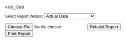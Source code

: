 #Job_Card

<html>
<head>
  <title>Job Card Report - Versioned</title>
  <style>
    body { font-family: Arial, sans-serif; font-size: 12px; }
    .report-box { border: 1px solid #000; padding: 10px; margin-bottom: 40px; }
    .header { text-align: center; font-weight: bold; }
    .middle-table { border-collapse: collapse; width: 100%; margin-top: 10px; border: 1px solid black; white-space: nowrap;}
    .middle-table td, .middle-table th { padding: 5px; text-align: center; border: 1px solid black; white-space: nowrap;}
    .header-table{ border-collapse:collapse;width:100%;margin-top:10px;border:none;} 
    .header-table td,.header-table th { padding:5px;text-align:left;border:none;}
    .summary { margin-top: 10px; display: grid; grid-template-columns: repeat(4, 1fr); gap: 10px; }
    .footer { margin-top: 20px; display: flex; justify-content: space-between; }
    .no-print-controls { margin-bottom: 10px; }
    @media print {
      @page { size: A4 portrait; margin: 10mm; }
      body { zoom: 90%; }
      .no-print { display: none !important; }
      .report-box { page-break-inside: avoid; }
    }
  </style>
</head>
<body>
  <div class="no-print no-print-controls">
    <label for="version">Select Report Version: </label>
    <select id="version">
      <option value="actual">Actual Data</option>
      <option value="ot2">OT capped at 2h/day</option>
      <option value="ot4">OT capped at 4h/day</option>
      <option value="noWeekend">No Working Weekends</option>
    </select>
    <br><br>
    <input id="fileInput" type="file" accept=".xlsx,.xls" onchange="loadExcel(event)">
    <button class="no-print" onclick="rebuildReport()">Rebuild Report</button>
    <button class="no-print" onclick="window.print()">Print Report</button>
  </div>

  <!-- Container for the report -->
  <div id="reports"></div>

  <script src="https://cdnjs.cloudflare.com/ajax/libs/xlsx/0.18.5/xlsx.full.min.js"></script>
  <script>
    let cachedRows = null;
    let cachedEmp = null;
    let cachedDateRange = null;

    function loadExcel(event) {
      const version = document.getElementById("version").value;
      if (!version) {
        alert("Please select a version first!");
        event.target.value = "";
        return;
      }

      const file = event.target.files[0];
      const reader = new FileReader();
      reader.onload = function (e) {
        const data = new Uint8Array(e.target.result);
        const workbook = XLSX.read(data, { type: 'array' });

        const sheet = workbook.Sheets[workbook.SheetNames[0]];
        let rows = XLSX.utils.sheet_to_json(sheet, { defval: "", header: 1, range: 2 });

        const headers = XLSX.utils.sheet_to_json(sheet, { header: 1 })[0] || [];
        rows = rows.map(r => {
          const obj = {};
          headers.forEach((h, i) => obj[h] = r[i] ?? "");
          return obj;
        });

        if (!rows.length) return;

        cachedRows = rows;

        const first = rows[0] || {};
        cachedEmp = {
          id: first["Employee Id"] || first["Emp Id"] || first["EmployeeID"] || "",
          name: first["Employee Name"] || first["Name"] || "",
          designation: first["Designation"] || "",
          department: first["Department"] || first["Section"] || "",
          joiningDate: first["JoiningDate"] || first["Joining Date"] || ""
        };

        const startDate = rows[0].Date || "";
        const endDate = rows[rows.length - 1].Date || "";
        cachedDateRange = `${startDate} - ${endDate}`;

        rebuildReport(); // auto-build after upload
      };
      reader.readAsArrayBuffer(file);
    }

    function rebuildReport() {
      if (!cachedRows) {
        alert("Please upload a file first.");
        return;
      }
      const version = document.getElementById("version").value;
      if (!version) {
        alert("Please select a version first!");
        return;
      }

      const reportsDiv = document.getElementById("reports");
      reportsDiv.innerHTML = "";

      switch (version) {
        case "ot2": generateReport(cachedRows, "OT capped at 2h/day", cachedEmp, cachedDateRange, 120); break;
        case "ot4": generateReport(cachedRows, "OT capped at 4h/day", cachedEmp, cachedDateRange, 240); break;
        case "noWeekend": generateReport(cachedRows, "Exclude Weekends", cachedEmp, cachedDateRange, null, true); break;
        case "actual": generateReport(cachedRows, "Actual Data (No Manipulation)", cachedEmp, cachedDateRange); break;
      }
    }

    function generateReport(rows, title, emp, dateRange, otCap = null, excludeWeekend = false) {
      let present=0, absent=0, leave=0, weekend=0, holiday=0, totalNight=0;
      let earlyExit=0, totalTiffin=0, lateMin=0, totalOT=0;
      let eduty=0, edutyMin=0;
      let cLeave=0, sLeave=0, eLeave=0;
      let displayedRows = 0;

      let tbodyHtml = "";

      rows.forEach(r => {
        const isWeekend = (r.Status === "Weekend" || r.Status === "Weekend, Present" || r.Status === "Weekend, 0.5 day Present");

        let OTmin = toMinutes(r["Overtime"]) || 0;
        if (otCap !== null && OTmin > otCap) OTmin = otCap;

        // For excludeWeekend version, still show weekends but don't count them as working days
        if (excludeWeekend && isWeekend) {
          // weekend++;
          tbodyHtml += `
            <tr>
              <td>${r.Date || ''}</td>
              <td>${r["Shift(s)"] || ''}</td>
              <td>${time(r["Check-in"]) || ''}</td>
              <td>${time(r["Check-out"]) || ''}</td>
              <td>${r["Late Entry"] || ''}</td>
              <td>${r["Early Exit"] || ''}</td>
              <td>${r.Status || ''}</td>
              <td>--:--</td>
              <td>${r["Shift Allowance"] || ''}</td>
              <td>${r["Total Shift Allowance"] || ''}</td>
              <td>${r.Remarks || ''}</td>
            </tr>`;
          // return; // skip counting OT, present, leave, etc.
        }else{
          tbodyHtml += `
          <tr>
            <td>${r.Date || ''}</td>
            <td>${r["Shift(s)"] || ''}</td>
            <td>${time(r["Check-in"]) || ''}</td>
            <td>${time(r["Check-out"]) || ''}</td>
            <td>${r["Late Entry"] || ''}</td>
            <td>${r["Early Exit"] || ''}</td>
            <td>${r.Status || ''}</td>
            <td>${toHHMM(OTmin)}</td>
            <td>${r["Shift Allowance"] || ''}</td>
            <td>${r["Total Shift Allowance"] || ''}</td>
            <td>${r.Remarks || ''}</td>
          </tr>`;
        }

        
        displayedRows++;

        // Count summaries
        switch (r.Status) {
          case "L": leave++; break;
          case "H": holiday++; break;
          case "Absent": absent++; break;
          case "Present": present++; break;
          case "Weekend": weekend++; break;
          case "C/L": case "CL": cLeave++; leave++; break;
          case "E/L": case "EL": eLeave++; leave++; break;
          case "S/L": case "SL": sLeave++; leave++; break;
          case "0.5 day Present, 0.5 day Absent": absent++; break;
        }

        switch (r["Shift Allowance"]) {
          case "N": case "Night": totalNight++; break;
        }

        if (r["Total Shift Allowance"] && r["Total Shift Allowance"].toString().trim() !== "") {
          const val = parseFloat(r["Total Shift Allowance"]);
          if (!Number.isNaN(val)) totalTiffin += val;
        }

        lateMin   += toMinutes(r["Late Entry"])  || 0;
        totalOT   += OTmin;
        earlyExit += toMinutes(r["Early Exit"])  || 0;
      });
            // <strong>Job Card Report — ${title}</strong>

      const box = `
        <div class="report-box">
          <div class="header">
            <strong style="font-size: 2em;">Good and Fast Packaging Co. Ltd.</strong><br>
            Plot-1425, Laskarchala, Haturiachal, Kaliakair, Gazipur, Bangladesh <br>
          </div>

          <table class="header-table">
            <tr>
              <th style="text-align: left; padding: 4px;">Date Range: ${dateRange}</th>
              <th style="text-align: right; padding: 4px;">Employee Id: ${emp.id || ""}</th>
            </tr>
            <tr>
              <th style="text-align: left; padding: 4px;">Name: ${emp.name || ""}</th>
              <th style="text-align: right; padding: 4px;">Designation: ${emp.designation || ""}</th>
            </tr>
            <tr>
              <th style="text-align: left; padding: 4px;">Section/Line: ${emp.department || ""}</th>
              <th style="text-align: right; padding: 4px;">Joining Date: ${emp.joiningDate || ""}</th>
            </tr>
          </table>

          <table class="middle-table">
            <thead>
              <tr>
                <th>Date</th>
                <th>Shift</th>
                <th>In Time</th>
                <th>Out Time</th>
                <th>Late</th>
                <th>E.Exit</th>
                <th>Status</th>
                <th>OT</th>
                <th>N.Status</th>
                <th>T.Status</th>
                <th>Remarks</th>
              </tr>
            </thead>
            <tbody>${tbodyHtml}</tbody>
          </table>

          <div class="summary">
            <div>Present: ${present}</div>
            <div>Holiday: ${holiday}</div>
            <div>Early Exit: ${toHHMM(earlyExit)}</div>
            <div>Total Night: ${totalNight}</div>

            <div>Leave: ${leave}</div>
            <div>C/L: ${cLeave}</div>
            <div>Late Min: ${toHHMM(lateMin)}</div>
            <div>Night Shift: ${totalNight}</div>

            <div>Absent: ${absent}</div>
            <div>S/L: ${sLeave}</div>
            <div>Total OT: ${toHHMM(totalOT)}</div>
            <div>Total Tiffin: ${Number.isFinite(totalTiffin) ? totalTiffin : 0}</div>

            <div>Weekend: ${weekend}</div>
            <div>E/L: ${eLeave}</div>
            <div>E.Duty Min: ${edutyMin}</div>
            <div>E.Duty: ${eduty}</div>

            <div>Total Day: ${displayedRows}</div>
          </div>

          <div class="footer">
            <div>______________________<br>Signature of Employee</div>
            <div>______________________<br>Authorized Signature</div>
          </div>
          <div style="text-align: center; margin-top: 6px;">
            __________________________________________________________________________________________________<br>
            Status Legend: P-Present, A-Absent, W-Weekly Holiday, H-Holiday, CL-Casual Leave, SL-Sick Leave, EL-Earn Leave
          </div>
        </div>`;
      document.getElementById("reports").innerHTML = box;
    }

    function time(val) {
      if (!val) return "--:--";
      if (typeof val === "string" && val.includes(" ")) return val.split(" ")[1] || "--:--";
      if (typeof val === "number") {
        const d = XLSX.SSF.parse_date_code(val);
        if (d) return String(d.H).padStart(2, "0") + ":" + String(d.M).padStart(2, "0");
      }
      try {
        const d = new Date(val);
        const h = d.getHours(), m = d.getMinutes();
        if (Number.isNaN(h) || Number.isNaN(m)) return "--:--";
        return String(h).padStart(2, "0") + ":" + String(m).padStart(2, "0");
      } catch { return "--:--"; }
    }

    function toMinutes(str) {
      if (!str) return 0;
      const parts = String(str).split(":");
      if (parts.length !== 2) return 0;
      const h = parseInt(parts[0], 10) || 0;
      const m = parseInt(parts[1], 10) || 0;
      return h * 60 + m;
    }

    function toHHMM(mins) {
      const total = Math.max(0, mins|0);
      const h = Math.floor(total / 60);
      const m = total % 60;
      return String(h).padStart(2,"0") + ":" + String(m).padStart(2,"0");
    }
  </script>
</body>
</html>
